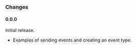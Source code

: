 ### Changes

#### 0.0.0

Initial release. 

- Examples of sending events and creating an event type.

